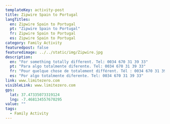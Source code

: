 ```yaml
---
templateKey: activity-post
title: Zipwire Spain to Portugal
langTitles:
  en: Zipwire Spain to Portugal
  pt: "Zipwire Spain to Portugal"
  fr: Zipwire Spain to Portugal
  es: Zipwire Spain to Portugal
category: Family Activity
featuredpost: false
featuredimage: ../../static/img/Zipwire.jpg
description: 
  en: "For something totally different. Tel: 0034 670 31 39 33"
  pt: "Para algo totalmente diferente. Tel: 0034 670 31 39 33"
  fr: "Pour quelque chose de totalement différent. Tél : 0034 670 31 39 33"
  es: "Por algo totalmente diferente. Tel: 0034 670 31 39 33"
link: www.limitezero.com
visibleLink: www.limitezero.com
gps:
  lat: 37.47335073319124
  lng: -7.468134557670295
value: ""
tags:
  - Family Activity
---
```


